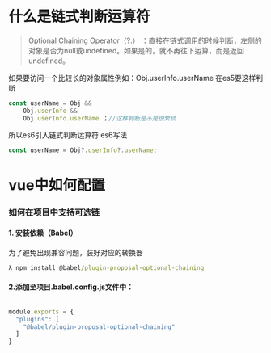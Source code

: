 # 什么是链式判断运算符

> Optional Chaining Operator（?.）  ：直接在链式调用的时候判断，左侧的对象是否为null或undefined。如果是的，就不再往下运算，而是返回undefined。

如果要访问一个比较长的对象属性例如：Obj.userInfo.userName
在es5要这样判断

```js
const userName = Obj &&
	Obj.userInfo && 
	Obj.userInfo.userName ；//这样判断是不是很繁琐
```

所以es6引入链式判断运算符
es6写法

```js
const userName = Obj?.userInfo?.userName; 
```

# vue中如何配置

### 如何在项目中支持可选链

#### 1. 安装依赖（Babel）

为了避免出现兼容问题，装好对应的转换器

```cmd
λ npm install @babel/plugin-proposal-optional-chaining
```

#### 2.添加至项目.babel.config.js文件中：

```js

module.exports = {
  "plugins": [
    "@babel/plugin-proposal-optional-chaining"
  ]
}

```

